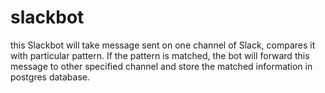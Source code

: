 # slackbot
this Slackbot will take message sent on one channel of Slack, compares it with particular pattern. If the pattern is matched, the bot will forward this message to other specified channel and store the matched information in postgres database.
